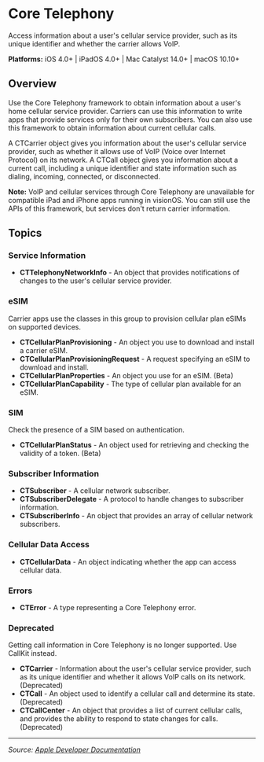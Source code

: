 # Core Telephony

Access information about a user's cellular service provider, such as its unique identifier and whether the carrier allows VoIP.

**Platforms:** iOS 4.0+ | iPadOS 4.0+ | Mac Catalyst 14.0+ | macOS 10.10+

## Overview

Use the Core Telephony framework to obtain information about a user's home cellular service provider. Carriers can use this information to write apps that provide services only for their own subscribers. You can also use this framework to obtain information about current cellular calls.

A CTCarrier object gives you information about the user's cellular service provider, such as whether it allows use of VoIP (Voice over Internet Protocol) on its network. A CTCall object gives you information about a current call, including a unique identifier and state information such as dialing, incoming, connected, or disconnected.

**Note:** VoIP and cellular services through Core Telephony are unavailable for compatible iPad and iPhone apps running in visionOS. You can still use the APIs of this framework, but services don't return carrier information.

## Topics

### Service Information
- **CTTelephonyNetworkInfo** - An object that provides notifications of changes to the user's cellular service provider.

### eSIM
Carrier apps use the classes in this group to provision cellular plan eSIMs on supported devices.

- **CTCellularPlanProvisioning** - An object you use to download and install a carrier eSIM.
- **CTCellularPlanProvisioningRequest** - A request specifying an eSIM to download and install.
- **CTCellularPlanProperties** - An object you use for an eSIM. (Beta)
- **CTCellularPlanCapability** - The type of cellular plan available for an eSIM.

### SIM
Check the presence of a SIM based on authentication.

- **CTCellularPlanStatus** - An object used for retrieving and checking the validity of a token. (Beta)

### Subscriber Information
- **CTSubscriber** - A cellular network subscriber.
- **CTSubscriberDelegate** - A protocol to handle changes to subscriber information.
- **CTSubscriberInfo** - An object that provides an array of cellular network subscribers.

### Cellular Data Access
- **CTCellularData** - An object indicating whether the app can access cellular data.

### Errors
- **CTError** - A type representing a Core Telephony error.

### Deprecated
Getting call information in Core Telephony is no longer supported. Use CallKit instead.

- **CTCarrier** - Information about the user's cellular service provider, such as its unique identifier and whether it allows VoIP calls on its network. (Deprecated)
- **CTCall** - An object used to identify a cellular call and determine its state. (Deprecated)
- **CTCallCenter** - An object that provides a list of current cellular calls, and provides the ability to respond to state changes for calls. (Deprecated)

---

*Source: [Apple Developer Documentation](https://developer.apple.com/documentation/CoreTelephony)*
